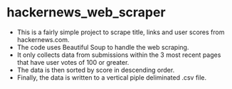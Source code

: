 # hackernews_web_scraper
- This is a fairly simple project to scrape title, links and user scores from hackernews.com.
- The code uses Beautiful Soup to handle the web scraping.
- It only collects data from submissions within the 3 most recent pages that have user votes of 100 or greater.
- The data is then sorted by score in descending order.
- Finally, the data is written to a vertical piple deliminated .csv file.


